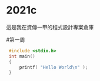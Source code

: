 # 2021c
這是我在資傳一甲的程式設計專案倉庫 

#第一周

```C
 #include <stdio.h>
 int main()
 {
     printf( "Hello World\n" );
 }
 ```
